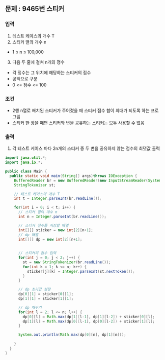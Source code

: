 ## 문제 : 9465번 스티커

### 입력
1. 테스트 케이스의 개수 T
2. 스티커 열의 개수 n
- 1 ≤ n ≤ 100,000
3. 다음 두 줄에 걸쳐 n개의 정수
- 각 정수는 그 위치에 해당하는 스티커의 점수 
- 공백으로 구분
- 0 <= 점수 <= 100  


### 조건 
- 2행 n열로 배치된 스티커가 주어졌을 때 스티커 점수 합이 최대가 되도록 하는 프로그램
- 스티커 한 장을 떼면 스티커와 변을 공유하는 스티커는 모두 사용할 수 없음


### 출력
1. 각 테스트 케이스 마다 2n개의 스티커 중 두 변을 공유하지 않는 점수의 최댓값 출력 


```java
import java.util.*;
import java.io.*;

public class Main {
  public static void main(String[] args)throws IOException {
    BufferedReader br = new BufferedReader(new InputStreamReader(System.in));
    StringTokenizer st; 

    // 테스트 케이스의 개수 T
    int t = Integer.parseInt(br.readLine());

    for(int i = 0; i < t; i++) {
      // 스티커 열의 개수 n 
      int n = Integer.parseInt(br.readLine()); 

      // 스티커 점수를 저장할 배열 
      int[][] sticker = new int[2][n+1]; 
      // dp 배열 
      int[][] dp = new int[2][n+1]; 
      
    
      // 스티커의 점수 입력   
      for(int j = 0; j < 2; j++) {
        st = new StringTokenizer(br.readLine()); 
        for(int k = 1; k <= n; k++) {
          sticker[j][k] = Integer.parseInt(st.nextToken());
        }
      }

      // dp 초기값 설정
      dp[0][1] = sticker[0][1];
      dp[1][1] = sticker[1][1]; 

      // dp 채우기 
      for(int l = 2; l <= n; l++) {
        dp[0][l] = Math.max(dp[1][l-1], dp[1][l-2]) + sticker[0][l];
        dp[1][l] = Math.max(dp[0][l-1], dp[0][l-2]) + sticker[1][l];
      }

      System.out.println(Math.max(dp[0][n], dp[1][n])); 
  
    }
  }
}
```